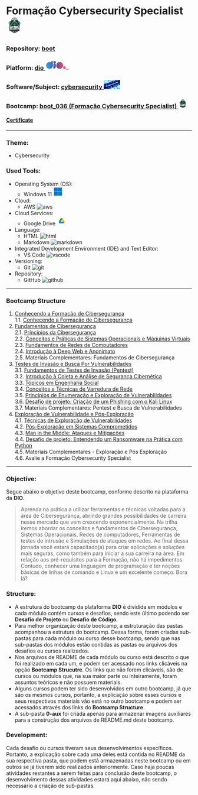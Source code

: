# Formação Cybersecurity Specialist   <img src="./0-aux/logo_boot.png" alt="boot_036" width="auto" height="45">

### Repository: [boot](../../../)   
### Platform: <a href="../../">dio   <img src="https://github.com/PedroHeeger/main/blob/main/0-aux/logos/plataforma/dio.jpeg" alt="dio" width="auto" height="25"></a>   
### Software/Subject: <a href="../">cybersecurity   <img src="https://github.com/PedroHeeger/main/blob/main/0-aux/logos/content/cybersecurity.jpg" alt="cybersecurity" width="auto" height="25"></a>
### Bootcamp: <a href="./">boot_036 (Formação Cybersecurity Specialist)   <img src="./0-aux/logo_boot.png" alt="boot_036" width="auto" height="25"></a>

#### <a href="https://github.com/PedroHeeger/main/blob/main/cert_ti/03-conclu/cyber/.pdf">Certificate</a>

---

### Theme:
- Cybersecurity

### Used Tools:
- Operating System (OS): 
  - Windows 11 <img src="https://github.com/PedroHeeger/main/blob/main/0-aux/logos/software/windows11.png" alt="windows11" width="auto" height="25">
- Cloud:
  - AWS <img src="https://cdn.jsdelivr.net/gh/devicons/devicon@latest/icons/amazonwebservices/amazonwebservices-original-wordmark.svg" alt="aws" width="auto" height="25">
- Cloud Services:
  - Google Drive <img src="https://github.com/PedroHeeger/main/blob/main/0-aux/logos/software/google_drive.png" alt="google_drive" width="auto" height="25">
- Language:
  - HTML   <img src="https://cdn.jsdelivr.net/gh/devicons/devicon/icons/html5/html5-original.svg" alt="html" width="auto" height="25">
  - Markdown   <img src="https://cdn.jsdelivr.net/gh/devicons/devicon/icons/markdown/markdown-original.svg" alt="markdown" width="auto" height="25">
- Integrated Development Environment (IDE) and Text Editor:
  - VS Code   <img src="https://cdn.jsdelivr.net/gh/devicons/devicon/icons/vscode/vscode-original.svg" alt="vscode" width="auto" height="25">
- Versioning: 
  - Git   <img src="https://cdn.jsdelivr.net/gh/devicons/devicon/icons/git/git-original.svg" alt="git" width="auto" height="25">
- Repository:
  - GitHub   <img src="https://cdn.jsdelivr.net/gh/devicons/devicon/icons/github/github-original.svg" alt="github" width="auto" height="25">

---

### Bootcamp Structure

1. [Conhecendo a Formação de Cibersegurança]()   
  1.1. [Conhecendo a Formação de Cibersegurança]()    
2. [Fundamentos de Cibersegurança]()   
  2.1. [Príncipios da Cibersegurança]()   
  2.2. [Conceitos e Práticas de Sistemas Operacionais e Máquinas Virtuais]()   
  2.3. [Fundamentos de Redes de Computadores]()   
  2.4. [Introdução à Deep Web e Anonimato]()   
  2.5. Materiais Complementares: Fundamentos de Cibersegurança   
3. [Testes de Invasão e Busca Por Vulnerabilidades]()   
  3.1. [Fundamentos de Testes de Invasão (Pentest)]()   
  3.2. [Introdução à Coleta e Análise de Segurança Cibernética]()   
  3.3. [Tópicos em Engenharia Social]()   
  3.4. [Conceitos e Técnicas de Varredura de Rede]()   
  3.5. [Princípios de Enumeração e Exploração de Vulnerabilidades]()   
  3.6. [Desafio de projeto: Criação de um Phishing com o Kali Linux]()   
  3.7. Materiais Complementares: Pentest e Busca de Vulnerabilidades   
4. [Exploração de Vulnerabilidade e Pós-Exploração]()   
  4.1. [Técnicas de Exploração de Vulnerabilidades]()   
  4.2. [Pós-Exploração em Sistemas Comprometidos]()   
  4.3. [Man in the Middle: Ataques e Mitigações]()   
  4.4. [Desafio de projeto: Entendendo um Ransomware na Prática com Python]()   
  4.5. Materiais Complementares - Exploração e Pós Exploração   
  4.6. Avalie a Formação Cybersecurity Specialist

---

### Objective:
Segue abaixo o objetivo deste bootcamp, conforme descrito na plataforma da **DIO**.
  
>Aprenda na prática a utilizar ferramentas e técnicas voltadas para a área de Cibersegurança, abrindo grandes possibilidades de carreira nesse mercado que vem crescendo exponencialmente. Na trilha iremos abordar os conceitos e fundamentos de Cibersegurança, Sistemas Operacionais, Redes de computadores, Ferramentas de testes de intrusão e Simulações de ataques em redes. Ao final dessa jornada você estará capacitado(a) para criar aplicações e soluções mais seguras, como também para iniciar a sua carreira na área. Em relação aos pré-requisitos para a Formação, não há impedimentos. Contudo, conhecer uma linguagem de programação e ter noções básicas de linhas de comando e Linux é um excelente começo. Bora lá?

### Structure:
- A estrutura do bootcamp da plataforma **DIO** é dividida em módulos e cada módulo contém cursos e desafios, sendo este último podendo ser **Desafio de Projeto** ou **Desafio de Código**. 
- Para melhor organização deste bootcamp, a estruturação das pastas acompanhou a estrutura do bootcamp. Dessa forma, foram criadas sub-pastas para cada módulo ou curso desse bootcamp, sendo que nas sub-pastas dos módulos estão contidas as pastas ou arquivos dos desafios ou cursos realizados.
- Nos arquivos de README de cada módulo ou curso está descrito o que foi realizado em cada um, e podem ser acessado nos links clicáveis na opção **Bootcamp Strucutre**. Os links que não forem clicáveis, são de cursos ou módulos que, na sua maior parte ou inteiramente, foram assuntos teóricos e não possuem materiais.
- Alguns cursos podem ter sido desenvolvidos em outro bootcamp, já que são os mesmos cursos, portanto, a explicação sobre esses cursos e seus respectivos materiais vão está no outro bootcamp e podem ser acessados através dos links do **Bootcamp Structure**.
- A sub-pasta **0-aux** foi criada apenas para armazenar imagens auxiliares para a construção dos arquivos de README.md deste bootcamp.

### Development:
Cada desafio ou cursos tiveram seus desenvolvimentos específicos. Portanto, a explicação sobre cada uma deles está contida no README da sua respectiva pasta, que podem está armazenadas neste bootcamp ou em outros se já tiverem sido realizados anteriormente. Caso haja poucas atividades restantes a serem feitas para conclusão deste bootcamp, o desenvolvimento dessas atividades estará aqui abaixo, não sendo necessário a criação de sub-pastas.